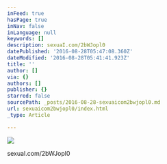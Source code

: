 ```yaml
---
inFeed: true
hasPage: true
inNav: false
inLanguage: null
keywords: []
description: sexuaI.com/2bWJopl0
datePublished: '2016-08-28T05:47:08.360Z'
dateModified: '2016-08-28T05:41:41.923Z'
title: ''
author: []
via: {}
authors: []
publisher: {}
starred: false
sourcePath: _posts/2016-08-28-sexuaicom2bwjopl0.md
url: sexuaicom2bwjopl0/index.html
_type: Article

---
```

![](https://the-grid-user-content.s3-us-west-2.amazonaws.com/261fc0c4-90cb-4c72-8e88-0bc1af73033c.jpg)

sexuaI.com/2bWJopl0